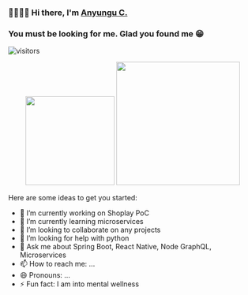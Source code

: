 ### 👊🏿👊🏿 Hi there, I'm [Anyungu C.](https://anyungu.github.io/portfolio/) 
### You must be looking for me. Glad you found me 😁
![visitors](https://visitor-badge.glitch.me/badge?page_id=${your.username}.${your.repo.id})


<p align="middle">
<img height="180em" src="https://github-readme-stats.vercel.app/api?username=Anyungu&show_icons=true&hide_border=true&&count_private=true&include_all_commits=true&show_icons=true&theme=gotham" />

<img height="250em" src="https://github-readme-stats.vercel.app/api/top-langs/?username=anuraghazra&langs_count=5&hide=html,css,rust" />

</p>

Here are some ideas to get you started:

- 🔭 I’m currently working on Shoplay PoC
- 🌱 I’m currently learning microservices
- 👯 I’m looking to collaborate on any projects
- 🤔 I’m looking for help with python
- 💬 Ask me about Spring Boot, React Native, Node GraphQL, Microservices
- 📫 How to reach me: ...
- 😄 Pronouns: ...
- ⚡ Fun fact: I am into mental wellness
